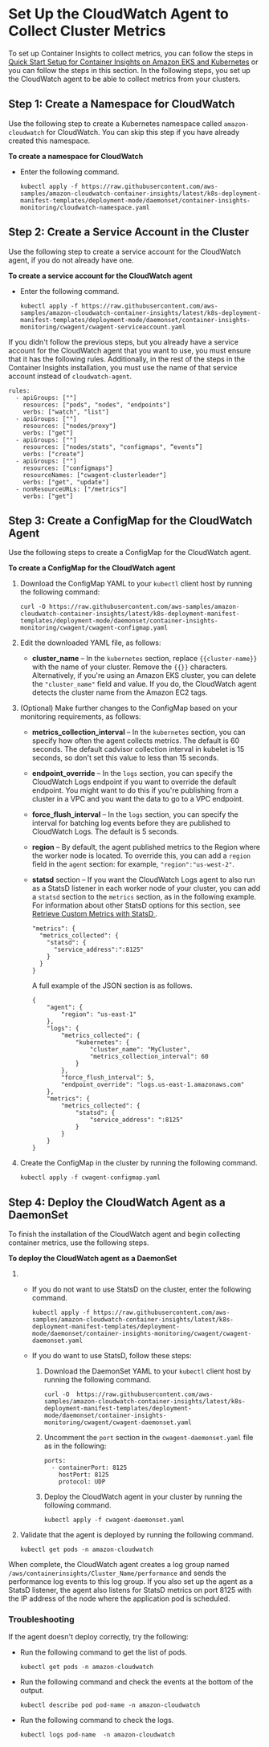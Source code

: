# Set Up the CloudWatch Agent to Collect Cluster Metrics<a name="Container-Insights-setup-metrics"></a>

To set up Container Insights to collect metrics, you can follow the steps in [Quick Start Setup for Container Insights on Amazon EKS and Kubernetes](Container-Insights-setup-EKS-quickstart.md) or you can follow the steps in this section\. In the following steps, you set up the CloudWatch agent to be able to collect metrics from your clusters\.

## Step 1: Create a Namespace for CloudWatch<a name="create-namespace-metrics"></a>

Use the following step to create a Kubernetes namespace called `amazon-cloudwatch` for CloudWatch\. You can skip this step if you have already created this namespace\.

**To create a namespace for CloudWatch**
+ Enter the following command\.

  ```
  kubectl apply -f https://raw.githubusercontent.com/aws-samples/amazon-cloudwatch-container-insights/latest/k8s-deployment-manifest-templates/deployment-mode/daemonset/container-insights-monitoring/cloudwatch-namespace.yaml
  ```

## Step 2: Create a Service Account in the Cluster<a name="create-service-account"></a>

Use the following step to create a service account for the CloudWatch agent, if you do not already have one\.

**To create a service account for the CloudWatch agent**
+ Enter the following command\.

  ```
  kubectl apply -f https://raw.githubusercontent.com/aws-samples/amazon-cloudwatch-container-insights/latest/k8s-deployment-manifest-templates/deployment-mode/daemonset/container-insights-monitoring/cwagent/cwagent-serviceaccount.yaml
  ```

If you didn't follow the previous steps, but you already have a service account for the CloudWatch agent that you want to use, you must ensure that it has the following rules\. Additionally, in the rest of the steps in the Container Insights installation, you must use the name of that service account instead of `cloudwatch-agent`\.

```
rules:
  - apiGroups: [""]
    resources: ["pods", "nodes", "endpoints"]
    verbs: ["watch", "list"]
  - apiGroups: [""]
    resources: ["nodes/proxy"]
    verbs: ["get"]
  - apiGroups: [""]
    resources: ["nodes/stats", "configmaps", “events”]
    verbs: ["create"]
  - apiGroups: [""]
    resources: ["configmaps"]
    resourceNames: ["cwagent-clusterleader"]
    verbs: ["get", "update"]
  - nonResourceURLs: ["/metrics"]
    verbs: ["get"]
```

## Step 3: Create a ConfigMap for the CloudWatch Agent<a name="create-configmap"></a>

Use the following steps to create a ConfigMap for the CloudWatch agent\.

**To create a ConfigMap for the CloudWatch agent**

1. Download the ConfigMap YAML to your `kubectl` client host by running the following command:

   ```
   curl -O https://raw.githubusercontent.com/aws-samples/amazon-cloudwatch-container-insights/latest/k8s-deployment-manifest-templates/deployment-mode/daemonset/container-insights-monitoring/cwagent/cwagent-configmap.yaml
   ```

1. Edit the downloaded YAML file, as follows:
   + **cluster\_name** – In the `kubernetes` section, replace `{{cluster-name}}` with the name of your cluster\. Remove the `{{}}` characters\. Alternatively, if you're using an Amazon EKS cluster, you can delete the `"cluster_name"` field and value\. If you do, the CloudWatch agent detects the cluster name from the Amazon EC2 tags\.

1. \(Optional\) Make further changes to the ConfigMap based on your monitoring requirements, as follows:
   + **metrics\_collection\_interval** – In the `kubernetes` section, you can specify how often the agent collects metrics\. The default is 60 seconds\. The default cadvisor collection interval in kubelet is 15 seconds, so don't set this value to less than 15 seconds\.
   + **endpoint\_override** – In the `logs` section, you can specify the CloudWatch Logs endpoint if you want to override the default endpoint\. You might want to do this if you're publishing from a cluster in a VPC and you want the data to go to a VPC endpoint\.
   + **force\_flush\_interval** – In the `logs` section, you can specify the interval for batching log events before they are published to CloudWatch Logs\. The default is 5 seconds\.
   + **region** – By default, the agent published metrics to the Region where the worker node is located\. To override this, you can add a `region` field in the `agent` section: for example, `"region":"us-west-2"`\.
   + **statsd** section – If you want the CloudWatch Logs agent to also run as a StatsD listener in each worker node of your cluster, you can add a `statsd` section to the `metrics` section, as in the following example\. For information about other StatsD options for this section, see [Retrieve Custom Metrics with StatsD ](CloudWatch-Agent-custom-metrics-statsd.md)\.

     ```
     "metrics": {
       "metrics_collected": {
         "statsd": {
           "service_address":":8125"
         }
       }
     }
     ```

     A full example of the JSON section is as follows\.

     ```
     {
         "agent": {
             "region": "us-east-1"
         },
         "logs": {
             "metrics_collected": {
                 "kubernetes": {
                     "cluster_name": "MyCluster",
                     "metrics_collection_interval": 60
                 }
             },
             "force_flush_interval": 5,
             "endpoint_override": "logs.us-east-1.amazonaws.com"
         },
         "metrics": {
             "metrics_collected": {
                 "statsd": {
                     "service_address": ":8125"
                 }
             }
         }
     }
     ```

1. Create the ConfigMap in the cluster by running the following command\.

   ```
   kubectl apply -f cwagent-configmap.yaml
   ```

## Step 4: Deploy the CloudWatch Agent as a DaemonSet<a name="deploy-agent-yaml"></a>

To finish the installation of the CloudWatch agent and begin collecting container metrics, use the following steps\.

**To deploy the CloudWatch agent as a DaemonSet**

1. 
   + If you do not want to use StatsD on the cluster, enter the following command\.

     ```
     kubectl apply -f https://raw.githubusercontent.com/aws-samples/amazon-cloudwatch-container-insights/latest/k8s-deployment-manifest-templates/deployment-mode/daemonset/container-insights-monitoring/cwagent/cwagent-daemonset.yaml
     ```
   + If you do want to use StatsD, follow these steps:

     1. Download the DaemonSet YAML to your `kubectl` client host by running the following command\.

        ```
        curl -O  https://raw.githubusercontent.com/aws-samples/amazon-cloudwatch-container-insights/latest/k8s-deployment-manifest-templates/deployment-mode/daemonset/container-insights-monitoring/cwagent/cwagent-daemonset.yaml
        ```

     1. Uncomment the `port` section in the `cwagent-daemonset.yaml` file as in the following: 

        ```
        ports:
          - containerPort: 8125
            hostPort: 8125
            protocol: UDP
        ```

     1. Deploy the CloudWatch agent in your cluster by running the following command\.

        ```
        kubectl apply -f cwagent-daemonset.yaml
        ```

1. Validate that the agent is deployed by running the following command\.

   ```
   kubectl get pods -n amazon-cloudwatch
   ```

When complete, the CloudWatch agent creates a log group named `/aws/containerinsights/Cluster_Name/performance` and sends the performance log events to this log group\. If you also set up the agent as a StatsD listener, the agent also listens for StatsD metrics on port 8125 with the IP address of the node where the application pod is scheduled\.

### Troubleshooting<a name="ContainerInsights-deploy-troubleshooting"></a>

If the agent doesn't deploy correctly, try the following:
+ Run the following command to get the list of pods\.

  ```
  kubectl get pods -n amazon-cloudwatch
  ```
+ Run the following command and check the events at the bottom of the output\.

  ```
  kubectl describe pod pod-name -n amazon-cloudwatch
  ```
+ Run the following command to check the logs\.

  ```
  kubectl logs pod-name  -n amazon-cloudwatch
  ```